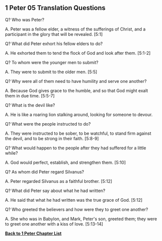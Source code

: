 ## 1 Peter 05 Translation Questions ##

Q? Who was Peter?

A. Peter was a fellow elder, a witness of the sufferings of Christ, and a participant in the glory that will be revealed. [5:1]

Q? What did Peter exhort his fellow elders to do?

A. He exhorted them to tend the flock of God and look after them. [5:1-2]

Q? To whom were the younger men to submit?

A. They were to submit to the older men. [5:5]

Q? Why were all of them need to have humility and serve one another?

A. Because God gives grace to the humble, and so that God might exalt them in due time. [5:5-7]

Q? What is the devil like?

A. He is like a roaring lion stalking around, looking for someone to devour.

Q? What were the people instructed to do?

A. They were instructed to be sober, to be watchful, to stand firm against the devil, and to be strong in their faith. [5:8-9]

Q? What would happen to the people after they had suffered for a little while?

A. God would perfect, establish, and strengthen them. [5:10]

Q? As whom did Peter regard Silvanus?

A. Peter regarded Silvanus as a faithful brother. [5:12]

Q? What did Peter say about what he had written?

A. He said that what he had written was the true grace of God. [5:12]

Q? Who greeted the believers and how were they to greet one another?

A. She who was in Babylon, and Mark, Peter's son, greeted them; they were to greet one another with a kiss of love. [5:13-14]

__[Back to 1 Peter Chapter List](./)__

